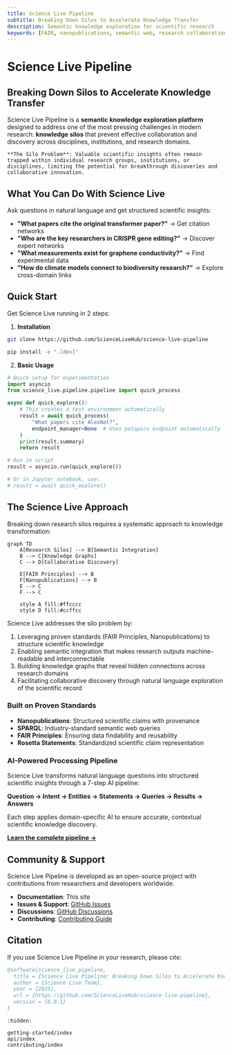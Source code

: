```yaml
---
title: Science Live Pipeline
subtitle: Breaking Down Silos to Accelerate Knowledge Transfer
description: Semantic knowledge exploration for scientific research
keywords: [FAIR, nanopublications, semantic web, research collaboration]
---
```


# Science Live Pipeline

## Breaking Down Silos to Accelerate Knowledge Transfer

Science Live Pipeline is a **semantic knowledge exploration platform** designed to address one of the most pressing challenges in modern research: **knowledge silos** that prevent effective collaboration and discovery across disciplines, institutions, and research domains.

```{note}
**The Silo Problem**: Valuable scientific insights often remain trapped within individual research groups, institutions, or disciplines, limiting the potential for breakthrough discoveries and collaborative innovation.
```

## What You Can Do With Science Live

Ask questions in natural language and get structured scientific insights:

- **"What papers cite the original transformer paper?"** → Get citation networks
- **"Who are the key researchers in CRISPR gene editing?"** → Discover expert networks  
- **"What measurements exist for graphene conductivity?"** → Find experimental data
- **"How do climate models connect to biodiversity research?"** → Explore cross-domain links

## Quick Start

Get Science Live running in 2 steps:

1. **Installation**

```bash
git clone https://github.com/ScienceLiveHub/science-live-pipeline

pip install -e ".[dev]"

```

2. **Basic Usage**

```python
# Quick setup for experimentation
import asyncio
from science_live.pipeline.pipeline import quick_process

async def quick_explore():
    # This creates a test environment automatically
    result = await quick_process(
        "What papers cite AlexNet?",
        endpoint_manager=None  # Uses petapico endpoint automatically
    )
    print(result.summary)
    return result

# Run in script
result = asyncio.run(quick_explore())

# Or in Jupyter notebook, use:
# result = await quick_explore()
```

## The Science Live Approach

Breaking down research silos requires a systematic approach to knowledge transformation:

```{mermaid}
graph TD
    A[Research Silos] --> B[Semantic Integration]
    B --> C[Knowledge Graphs]
    C --> D[Collaborative Discovery]

    E[FAIR Principles] --> B
    F[Nanopublications] --> B
    E --> C
    F --> C

    style A fill:#ffcccc
    style D fill:#ccffcc
```

Science Live addresses the silo problem by:

1. Leveraging proven standards (FAIR Principles, Nanopublications) to structure scientific knowledge
2. Enabling semantic integration that makes research outputs machine-readable and interconnectable
3. Building knowledge graphs that reveal hidden connections across research domains
4. Facilitating collaborative discovery through natural language exploration of the scientific record

### Built on Proven Standards

- **Nanopublications**: Structured scientific claims with provenance
- **SPARQL**: Industry-standard semantic web queries
- **FAIR Principles**: Ensuring data findability and reusability
- **Rosetta Statements**: Standardized scientific claim representation

### AI-Powered Processing Pipeline

Science Live transforms natural language questions into structured scientific insights through a 7-step AI pipeline:

**Question → Intent → Entities → Statements → Queries → Results → Answers**

Each step applies domain-specific AI to ensure accurate, contextual scientific knowledge discovery.

[**Learn the complete pipeline →**](getting-started/index.md#understanding-the-pipeline)

## Community & Support

Science Live Pipeline is developed as an open-source project with contributions from researchers and developers worldwide.

- **Documentation**: This site
- **Issues & Support**: [GitHub Issues](https://github.com/ScienceLiveHub/science-live-pipeline/issues)
- **Discussions**: [GitHub Discussions](https://github.com/ScienceLiveHub/science-live-pipeline/discussions)
- **Contributing**: [Contributing Guide](contributing/index.md)

## Citation

If you use Science Live Pipeline in your research, please cite:

```bibtex
@software{science_live_pipeline,
  title = {Science Live Pipeline: Breaking Down Silos to Accelerate Knowledge Transfer},
  author = {Science Live Team},
  year = {2025},
  url = {https://github.com/ScienceLiveHub/science-live-pipeline},
  version = {0.0.1}
}
```

```{toctree}
:hidden:

getting-started/index
api/index
contributing/index
